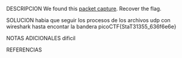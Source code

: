 
DESCRIPCION
We found this [packet capture](https://jupiter.challenges.picoctf.org/static/483e50268fe7e015c49caf51a69063d0/capture.pcap). Recover the flag.

SOLUCION
habia que seguir los procesos de los archivos udp con wireshark hasta encontar la bandera
picoCTF{StaT31355_636f6e6e}

NOTAS ADICIONALES
dificil

REFERENCIAS
